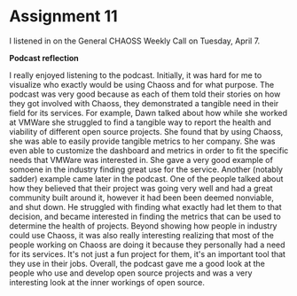 # Assignment 11

I listened in on the General CHAOSS Weekly Call on Tuesday, April 7.

**Podcast reflection**

I really enjoyed listening to the podcast. Initially, it was hard for me to visualize who exactly would be using Chaoss and for what purpose. The podcast was very good because as each of them told their stories on how they got involved with Chaoss, they demonstrated a tangible need in their field for its services. For example, Dawn talked about how while she worked at VMWare she struggled to find a tangible way to report the health and viability of different open source projects. She found that by using Chaoss, she was able to easily provide tangible metrics to her company. She was even able to customize the dashboard and metrics in order to fit the specific needs that VMWare was interested in. She gave a very good example of somoene in the industry finding great use for the service. Another (notably sadder) example came later in the podcast. One of the people talked about how they believed that their project was going very well and had a great community built around it, however it had been been deemed nonviable, and shut down. He struggled with finding what exactly had let them to that decision, and became interested in finding the metrics that can be used to determine the health of projects. Beyond showing how people in industry could use Chaoss, it was also really interesting realizing that most of the people working on Chaoss are doing it because they personally had a need for its services. It's not just a fun project for them, it's an important tool that they use in their jobs. Overall, the podcast gave me a good look at the people who use and develop open source projects and was a very interesting look at the inner workings of open source.
